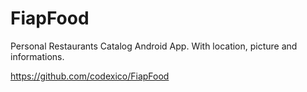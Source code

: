 # FiapFood
Personal Restaurants Catalog Android App. With location, picture and informations.

https://github.com/codexico/FiapFood


